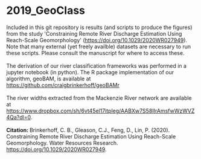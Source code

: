 # 2019_GeoClass
Included in this git repository is results (and scripts to produce the figures) from the study 'Constraining Remote River Discharge Estimation Using Reach-Scale Geomorphology' (https://doi.org/10.1029/2020WR027949). Note that many external (yet freely availble) datasets are necessary to run these scripts. Please consult the manuscript for where to access these.
<br><br>
The derivation of our river classification frameworks was performed in a jupyter notebook (in python). The R package implementation of our algorithm, geoBAM, is available at https://github.com/craigbrinkerhoff/geoBAMr
<br><br>
The river widths extracted from the Mackenzie River network are available at https://www.dropbox.com/sh/6vt45el17itpleg/AABXw7S58IIrAmsfwWzWVZ4Qa?dl=0.
<br><br>
<b>Citation: </b> Brinkerhoff, C. B., Gleason, C.J., Feng, D., Lin, P. (2020).  Constraining Remote River Discharge Estimation Using Reach-Scale Geomorphology. Water Resources Research. https://doi.org/10.1029/2020WR027949.
